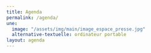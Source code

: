 ```yaml
---
title: Agenda
permalink: /agenda/
une:
  image: "/assets/img/main/image_espace_presse.jpg"
  alternative-textuelle: ordinateur portable
layout: agenda
---
```

